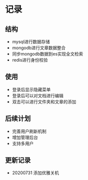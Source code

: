 # 记录
## 结构
- mysql进行数据存储
- mongodb进行文章数据整合
- 同步mongodb数据到es实现全文检索
- redis进行身份校验
## 使用
- 登录后显示隐藏菜单
- 登录后可以对文档进行编辑
- 双击可以进行文件夹和文章的添加


## 后续计划
- 完善用户刷新机制
- 增加管理后台
- 支持多用户

## 更新记录
- 20200731 添加优雅关机